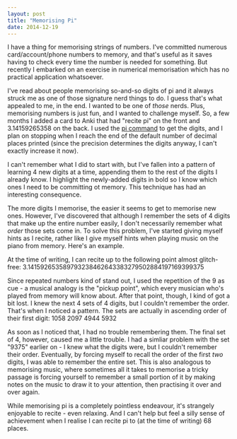 ```yaml
---
layout: post
title: "Memorising Pi"
date: 2014-12-19
---
```

I have a thing for memorising strings of numbers. I've committed numerous card/account/phone numbers to memory, and that's useful as it saves having to check every time the number is needed for something. But recently I embarked on an exercise in numerical memorisation which has no practical application whatsoever.

I've read about people memorising so-and-so digits of pi and it always struck me as one of those <!--break--> signature nerd things to do. I guess that's what appealed to me, in the end. I wanted to be one of *those* nerds. Plus, memorising numbers is just fun, and I wanted to challenge myself. 
So, a few months I added a card to Anki that had "recite pi" on the front and 3.14159265358 on the back. I used the [pi command](http://packages.ubuntu.com/lucid/math/pi) to get the digits, and I plan on stopping when I reach the end of the default number of decimal places printed (since the precision determines the digits anyway, I can't exactly increase it now).

I can't remember what I did to start with, but I've fallen into a pattern of learning 4 new digits at a time, appending them to the rest of the digits I already know. I highlight the newly-added digits in bold so I know which ones I need to be committing ot memory. This technique has had an interesting consequence.

The more digits I memorise, the easier it seems to get to memorise new ones. However, I've discovered that although I remember the sets of 4 digits that make up the entire number easily, I don't necessarily remember what *order* those sets come in. To solve this problem, I've started giving myself hints as I recite, rather like I give myself hints when playing music on the piano from memory. Here's an example.

At the time of writing, I can recite up to the following point almost glitch-free:
3.141592653589793238462643383279502884197169399375

Since repeated numbers kind of stand out, I used the repetition of the 9 as cue - a musical analogy is the "pickup point", which every musician who's played from memory will know about. After that point, though, I kind of got a bit lost. I knew the next 4 sets of 4 digits, but I couldn't remember the order. That's when I noticed a pattern.
The sets are actually in ascending order of their first digit:
1058
2097
4944
5932

As soon as I noticed that, I had no trouble remembering them. The final set of 4, however, caused me a little trouble. I had a simliar problem with the set "9375" earlier on - I knew what the digits were, but I couldn't remember their order. Eventually, by forcing myself to recall the order of the first *two* digits, I was able to remember the entire set. This is also analogous to memorising music, where sometimes all it takes to memorise a tricky passage is forcing yourself to remember a small portion of it by making notes on the music to draw it to your attention, then practising it over and over again.

While memorising pi is a completely pointless endeavour, it's strangely enjoyable to recite - even relaxing. And I can't help but feel a silly sense of achievement when I realise I can recite pi to (at the time of writing) 68 places.
